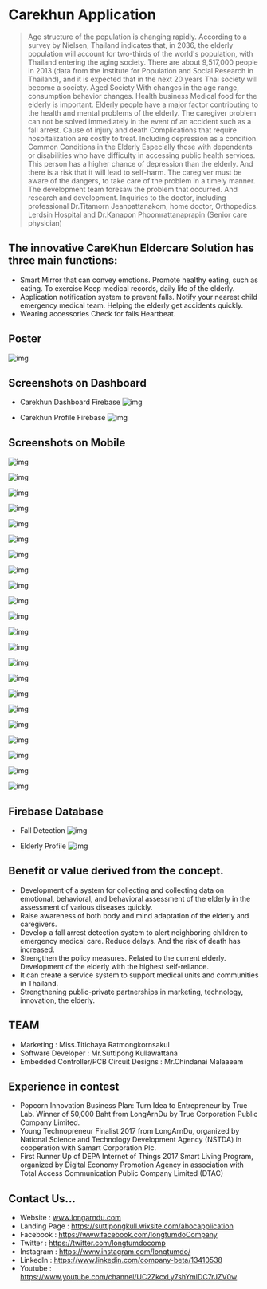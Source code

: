 # Carekhun Application 

>Age structure of the population is changing rapidly. According to a survey by Nielsen, Thailand indicates that, in 2036, the elderly population will account for two-thirds of the world's population, with Thailand entering the aging society. There are about 9,517,000 people in 2013 (data from the Institute for Population and Social Research in Thailand), and it is expected that in the next 20 years Thai society will become a society. Aged Society With changes in the age range, consumption behavior changes. Health business Medical food for the elderly is important. Elderly people have a major factor contributing to the health and mental problems of the elderly. The caregiver problem can not be solved immediately in the event of an accident such as a fall arrest. Cause of injury and death Complications that require hospitalization are costly to treat. Including depression as a condition. Common Conditions in the Elderly Especially those with dependents or disabilities who have difficulty in accessing public health services. This person has a higher chance of depression than the elderly. And there is a risk that it will lead to self-harm. The caregiver must be aware of the dangers, to take care of the problem in a timely manner. The development team foresaw the problem that occurred. And research and development. Inquiries to the doctor, including professional Dr.Titamorn Jeanpattanakom, home doctor, Orthopedics. Lerdsin Hospital and Dr.Kanapon Phoomrattanaprapin (Senior care physician) 

## The innovative CareKhun Eldercare Solution has three main functions:

- Smart Mirror that can convey emotions. Promote healthy eating, such as eating. To exercise Keep medical records, daily life of the elderly.
- Application notification system to prevent falls. Notify your nearest child emergency medical team. Helping the elderly get accidents quickly.
- Wearing accessories Check for falls Heartbeat.

## Poster

![img](https://github.com/longtumdocompany/Carekhun/blob/master/ScreenCaptureCareKhun/0.jpg)

## Screenshots on Dashboard

- Carekhun Dashboard Firebase
![img](https://github.com/longtumdocompany/Carekhun/blob/master/ScreenCaptureCareKhun/Carekhun-Dashboard-Firebase.jpg)

- Carekhun Profile Firebase
![img](https://github.com/longtumdocompany/Carekhun/blob/master/ScreenCaptureCareKhun/Carekhun-Profile-Firebase.jpg)

## Screenshots on Mobile

![img](https://github.com/longtumdocompany/Carekhun/blob/master/ScreenCaptureCareKhun/1.png)

![img](https://github.com/longtumdocompany/Carekhun/blob/master/ScreenCaptureCareKhun/2.png)

![img](https://github.com/longtumdocompany/Carekhun/blob/master/ScreenCaptureCareKhun/3.png)

![img](https://github.com/longtumdocompany/Carekhun/blob/master/ScreenCaptureCareKhun/4.png)

![img](https://github.com/longtumdocompany/Carekhun/blob/master/ScreenCaptureCareKhun/5.png)

![img](https://github.com/longtumdocompany/Carekhun/blob/master/ScreenCaptureCareKhun/6.png)

![img](https://github.com/longtumdocompany/Carekhun/blob/master/ScreenCaptureCareKhun/7.png)

![img](https://github.com/longtumdocompany/Carekhun/blob/master/ScreenCaptureCareKhun/8.png)

![img](https://github.com/longtumdocompany/Carekhun/blob/master/ScreenCaptureCareKhun/9.png)

![img](https://github.com/longtumdocompany/Carekhun/blob/master/ScreenCaptureCareKhun/10.png)

![img](https://github.com/longtumdocompany/Carekhun/blob/master/ScreenCaptureCareKhun/11.jpg)

![img](https://github.com/longtumdocompany/Carekhun/blob/master/ScreenCaptureCareKhun/12.png)

![img](https://github.com/longtumdocompany/Carekhun/blob/master/ScreenCaptureCareKhun/13.png)

![img](https://github.com/longtumdocompany/Carekhun/blob/master/ScreenCaptureCareKhun/14.png)

![img](https://github.com/longtumdocompany/Carekhun/blob/master/ScreenCaptureCareKhun/15.png)

![img](https://github.com/longtumdocompany/Carekhun/blob/master/ScreenCaptureCareKhun/16.png)

![img](https://github.com/longtumdocompany/Carekhun/blob/master/ScreenCaptureCareKhun/17.png)

![img](https://github.com/longtumdocompany/Carekhun/blob/master/ScreenCaptureCareKhun/18.png)

![img](https://github.com/longtumdocompany/Carekhun/blob/master/ScreenCaptureCareKhun/19.png)

![img](https://github.com/longtumdocompany/Carekhun/blob/master/ScreenCaptureCareKhun/20.png)

![img](https://github.com/longtumdocompany/Carekhun/blob/master/ScreenCaptureCareKhun/21.png)

![img](https://github.com/longtumdocompany/Carekhun/blob/master/ScreenCaptureCareKhun/22.png)


## Firebase Database

- Fall Detection
![img](https://github.com/longtumdocompany/Carekhun/blob/master/ScreenCaptureCareKhun/Firebase-1.jpg)

- Elderly Profile
![img](https://github.com/longtumdocompany/Carekhun/blob/master/ScreenCaptureCareKhun/Firebase-2.jpg)

## Benefit or value derived from the concept.
- Development of a system for collecting and collecting data on emotional, behavioral, and behavioral assessment of the elderly in the assessment of various diseases quickly.
- Raise awareness of both body and mind adaptation of the elderly and caregivers.
- Develop a fall arrest detection system to alert neighboring children to emergency medical care. Reduce delays. And the risk of death has increased.
- Strengthen the policy measures. Related to the current elderly. Development of the elderly with the highest self-reliance.
- It can create a service system to support medical units and communities in Thailand.
- Strengthening public-private partnerships in marketing, technology, innovation, the elderly.

## TEAM
- Marketing : Miss.Titichaya Ratmongkornsakul
- Software Developer : Mr.Suttipong Kullawattana
- Embedded Controller/PCB Circuit Designs : Mr.Chindanai Malaaeam

## Experience in contest 
- Popcorn Innovation Business Plan: Turn Idea to Entrepreneur by True Lab. Winner of 50,000 Baht from LongArnDu by True Corporation Public Company Limited. 
- Young Technopreneur Finalist 2017 from LongArnDu, organized by National Science and Technology Development Agency (NSTDA) in cooperation with Samart Corporation Plc. 
- First Runner Up of DEPA Internet of Things 2017 Smart Living Program, organized by Digital Economy Promotion Agency in association with Total Access Communication Public Company Limited (DTAC)

## Contact Us... 
- Website : www.longarndu.com 
- Landing Page : https://suttipongkull.wixsite.com/abocapplication 
- Facebook : https://www.facebook.com/longtumdoCompany 
- Twitter : https://twitter.com/longtumdocomp 
- Instagram : https://www.instagram.com/longtumdo/ 
- LinkedIn : https://www.linkedin.com/company-beta/13410538 
- Youtube : https://www.youtube.com/channel/UC2ZkcxLy7shYmIDC7rJZV0w
